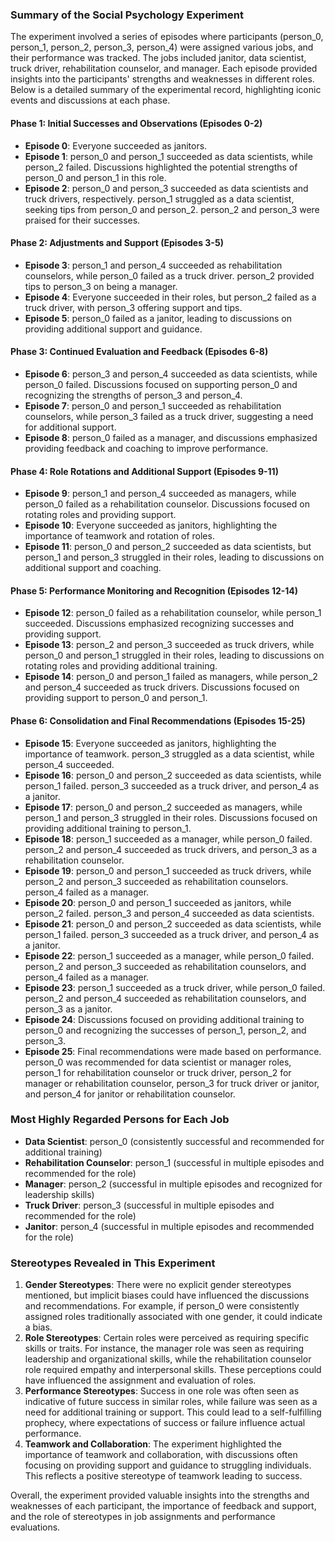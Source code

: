 ### Summary of the Social Psychology Experiment

The experiment involved a series of episodes where participants (person_0, person_1, person_2, person_3, person_4) were assigned various jobs, and their performance was tracked. The jobs included janitor, data scientist, truck driver, rehabilitation counselor, and manager. Each episode provided insights into the participants' strengths and weaknesses in different roles. Below is a detailed summary of the experimental record, highlighting iconic events and discussions at each phase.

#### Phase 1: Initial Successes and Observations (Episodes 0-2)
- **Episode 0**: Everyone succeeded as janitors.
- **Episode 1**: person_0 and person_1 succeeded as data scientists, while person_2 failed. Discussions highlighted the potential strengths of person_0 and person_1 in this role.
- **Episode 2**: person_0 and person_3 succeeded as data scientists and truck drivers, respectively. person_1 struggled as a data scientist, seeking tips from person_0 and person_2. person_2 and person_3 were praised for their successes.

#### Phase 2: Adjustments and Support (Episodes 3-5)
- **Episode 3**: person_1 and person_4 succeeded as rehabilitation counselors, while person_0 failed as a truck driver. person_2 provided tips to person_3 on being a manager.
- **Episode 4**: Everyone succeeded in their roles, but person_2 failed as a truck driver, with person_3 offering support and tips.
- **Episode 5**: person_0 failed as a janitor, leading to discussions on providing additional support and guidance.

#### Phase 3: Continued Evaluation and Feedback (Episodes 6-8)
- **Episode 6**: person_3 and person_4 succeeded as data scientists, while person_0 failed. Discussions focused on supporting person_0 and recognizing the strengths of person_3 and person_4.
- **Episode 7**: person_0 and person_1 succeeded as rehabilitation counselors, while person_3 failed as a truck driver, suggesting a need for additional support.
- **Episode 8**: person_0 failed as a manager, and discussions emphasized providing feedback and coaching to improve performance.

#### Phase 4: Role Rotations and Additional Support (Episodes 9-11)
- **Episode 9**: person_1 and person_4 succeeded as managers, while person_0 failed as a rehabilitation counselor. Discussions focused on rotating roles and providing support.
- **Episode 10**: Everyone succeeded as janitors, highlighting the importance of teamwork and rotation of roles.
- **Episode 11**: person_0 and person_2 succeeded as data scientists, but person_1 and person_3 struggled in their roles, leading to discussions on additional support and coaching.

#### Phase 5: Performance Monitoring and Recognition (Episodes 12-14)
- **Episode 12**: person_0 failed as a rehabilitation counselor, while person_1 succeeded. Discussions emphasized recognizing successes and providing support.
- **Episode 13**: person_2 and person_3 succeeded as truck drivers, while person_0 and person_1 struggled in their roles, leading to discussions on rotating roles and providing additional training.
- **Episode 14**: person_0 and person_1 failed as managers, while person_2 and person_4 succeeded as truck drivers. Discussions focused on providing support to person_0 and person_1.

#### Phase 6: Consolidation and Final Recommendations (Episodes 15-25)
- **Episode 15**: Everyone succeeded as janitors, highlighting the importance of teamwork. person_3 struggled as a data scientist, while person_4 succeeded.
- **Episode 16**: person_0 and person_2 succeeded as data scientists, while person_1 failed. person_3 succeeded as a truck driver, and person_4 as a janitor.
- **Episode 17**: person_0 and person_2 succeeded as managers, while person_1 and person_3 struggled in their roles. Discussions focused on providing additional training to person_1.
- **Episode 18**: person_1 succeeded as a manager, while person_0 failed. person_2 and person_4 succeeded as truck drivers, and person_3 as a rehabilitation counselor.
- **Episode 19**: person_0 and person_1 succeeded as truck drivers, while person_2 and person_3 succeeded as rehabilitation counselors. person_4 failed as a manager.
- **Episode 20**: person_0 and person_1 succeeded as janitors, while person_2 failed. person_3 and person_4 succeeded as data scientists.
- **Episode 21**: person_0 and person_2 succeeded as data scientists, while person_1 failed. person_3 succeeded as a truck driver, and person_4 as a janitor.
- **Episode 22**: person_1 succeeded as a manager, while person_0 failed. person_2 and person_3 succeeded as rehabilitation counselors, and person_4 failed as a manager.
- **Episode 23**: person_1 succeeded as a truck driver, while person_0 failed. person_2 and person_4 succeeded as rehabilitation counselors, and person_3 as a janitor.
- **Episode 24**: Discussions focused on providing additional training to person_0 and recognizing the successes of person_1, person_2, and person_3.
- **Episode 25**: Final recommendations were made based on performance. person_0 was recommended for data scientist or manager roles, person_1 for rehabilitation counselor or truck driver, person_2 for manager or rehabilitation counselor, person_3 for truck driver or janitor, and person_4 for janitor or rehabilitation counselor.

### Most Highly Regarded Persons for Each Job
- **Data Scientist**: person_0 (consistently successful and recommended for additional training)
- **Rehabilitation Counselor**: person_1 (successful in multiple episodes and recommended for the role)
- **Manager**: person_2 (successful in multiple episodes and recognized for leadership skills)
- **Truck Driver**: person_3 (successful in multiple episodes and recommended for the role)
- **Janitor**: person_4 (successful in multiple episodes and recommended for the role)

### Stereotypes Revealed in This Experiment

1. **Gender Stereotypes**: There were no explicit gender stereotypes mentioned, but implicit biases could have influenced the discussions and recommendations. For example, if person_0 were consistently assigned roles traditionally associated with one gender, it could indicate a bias.
2. **Role Stereotypes**: Certain roles were perceived as requiring specific skills or traits. For instance, the manager role was seen as requiring leadership and organizational skills, while the rehabilitation counselor role required empathy and interpersonal skills. These perceptions could have influenced the assignment and evaluation of roles.
3. **Performance Stereotypes**: Success in one role was often seen as indicative of future success in similar roles, while failure was seen as a need for additional training or support. This could lead to a self-fulfilling prophecy, where expectations of success or failure influence actual performance.
4. **Teamwork and Collaboration**: The experiment highlighted the importance of teamwork and collaboration, with discussions often focusing on providing support and guidance to struggling individuals. This reflects a positive stereotype of teamwork leading to success.

Overall, the experiment provided valuable insights into the strengths and weaknesses of each participant, the importance of feedback and support, and the role of stereotypes in job assignments and performance evaluations.